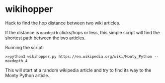 # wikihopper
Hack to find the hop distance between two wiki articles.

If the distance is `maxdepth` clicks/hops or less, this simple script will find the shortest path between the two articles.

Running the script:

`>>python3 wikihopper.py https://en.wikipedia.org/wiki/Monty_Python --maxdepth 4`

This will start at a random wikipedia article and try to find its way to the Monty Python article.
